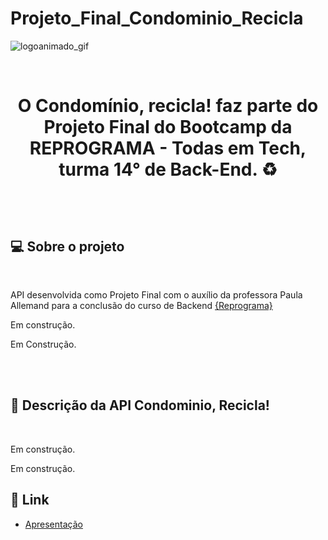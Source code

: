 # Projeto_Final_Condominio_Recicla

![logoanimado_gif](https://user-images.githubusercontent.com/86132904/146177159-b5cf1c6b-1c90-4d09-aad5-af2ab08e8ee3.gif)

<br>
<h1  align= "center">
<p> O Condomínio, recicla! faz parte do Projeto Final do Bootcamp da REPROGRAMA - Todas em Tech, turma 14° de Back-End. ♻️  </p>
<br>


## 💻 Sobre o projeto 

<br>

 API desenvolvida como Projeto Final com o auxílio da professora Paula Allemand para a conclusão do curso de Backend  [{Reprograma}](https://reprograma.com.br/)

<p align="justify"> Em construção.

<p align="justify"> Em Construção.


<br><br>

## 🚀 Descrição da API Condominio, Recicla!

<br>

<p align="justify"> Em construção.

<p align="justify"> Em construção.


  
<br>

## 🔗 Link 

- [Apresentação](https://www.canva.com/design/DAEwx46AIb8/tKO9rpsxZrCOntzdtwR0OQ/view?utm_content=DAEwx46AIb8&utm_campaign=designshare&utm_medium=link&utm_source=publishsharelink)

<br>
